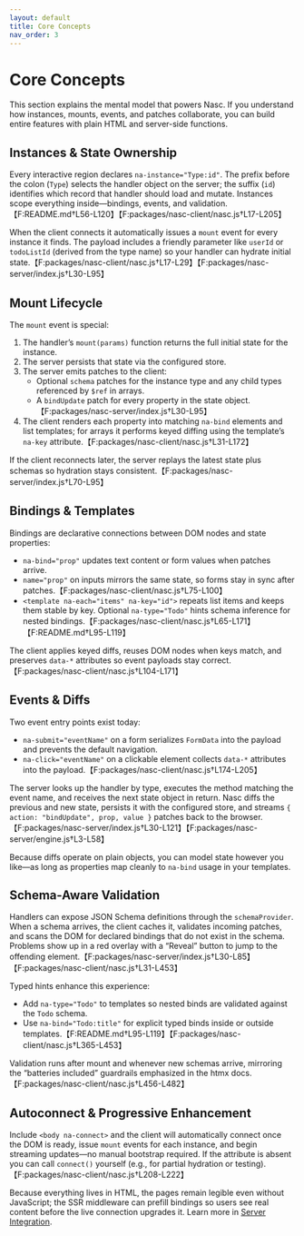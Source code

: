 ```yaml
---
layout: default
title: Core Concepts
nav_order: 3
---
```


# Core Concepts

This section explains the mental model that powers Nasc. If you understand how instances, mounts, events, and patches collaborate, you can build entire features with plain HTML and server-side functions.

## Instances & State Ownership

Every interactive region declares `na-instance="Type:id"`. The prefix before the colon (`Type`) selects the handler object on the server; the suffix (`id`) identifies which record that handler should load and mutate. Instances scope everything inside—bindings, events, and validation.【F:README.md†L56-L120】【F:packages/nasc-client/nasc.js†L17-L205】

When the client connects it automatically issues a `mount` event for every instance it finds. The payload includes a friendly parameter like `userId` or `todoListId` (derived from the type name) so your handler can hydrate initial state.【F:packages/nasc-client/nasc.js†L17-L29】【F:packages/nasc-server/index.js†L30-L95】

## Mount Lifecycle

The `mount` event is special:

1. The handler’s `mount(params)` function returns the full initial state for the instance.
2. The server persists that state via the configured store.
3. The server emits patches to the client:
   - Optional `schema` patches for the instance type and any child types referenced by `$ref` in arrays.
   - A `bindUpdate` patch for every property in the state object.【F:packages/nasc-server/index.js†L30-L95】
4. The client renders each property into matching `na-bind` elements and list templates; for arrays it performs keyed diffing using the template’s `na-key` attribute.【F:packages/nasc-client/nasc.js†L31-L172】

If the client reconnects later, the server replays the latest state plus schemas so hydration stays consistent.【F:packages/nasc-server/index.js†L70-L95】

## Bindings & Templates

Bindings are declarative connections between DOM nodes and state properties:

- `na-bind="prop"` updates text content or form values when patches arrive.
- `name="prop"` on inputs mirrors the same state, so forms stay in sync after patches.【F:packages/nasc-client/nasc.js†L75-L100】
- `<template na-each="items" na-key="id">` repeats list items and keeps them stable by key. Optional `na-type="Todo"` hints schema inference for nested bindings.【F:packages/nasc-client/nasc.js†L65-L171】【F:README.md†L95-L119】

The client applies keyed diffs, reuses DOM nodes when keys match, and preserves `data-*` attributes so event payloads stay correct.【F:packages/nasc-client/nasc.js†L104-L171】

## Events & Diffs

Two event entry points exist today:

- `na-submit="eventName"` on a form serializes `FormData` into the payload and prevents the default navigation.
- `na-click="eventName"` on a clickable element collects `data-*` attributes into the payload.【F:packages/nasc-client/nasc.js†L174-L205】

The server looks up the handler by type, executes the method matching the event name, and receives the next state object in return. Nasc diffs the previous and new state, persists it with the configured store, and streams `{ action: "bindUpdate", prop, value }` patches back to the browser.【F:packages/nasc-server/index.js†L30-L121】【F:packages/nasc-server/engine.js†L3-L58】

Because diffs operate on plain objects, you can model state however you like—as long as properties map cleanly to `na-bind` usage in your templates.

## Schema-Aware Validation

Handlers can expose JSON Schema definitions through the `schemaProvider`. When a schema arrives, the client caches it, validates incoming patches, and scans the DOM for declared bindings that do not exist in the schema. Problems show up in a red overlay with a “Reveal” button to jump to the offending element.【F:packages/nasc-server/index.js†L30-L85】【F:packages/nasc-client/nasc.js†L31-L453】

Typed hints enhance this experience:

- Add `na-type="Todo"` to templates so nested binds are validated against the `Todo` schema.
- Use `na-bind="Todo:title"` for explicit typed binds inside or outside templates.【F:README.md†L95-L119】【F:packages/nasc-client/nasc.js†L365-L453】

Validation runs after mount and whenever new schemas arrive, mirroring the “batteries included” guardrails emphasized in the htmx docs.【F:packages/nasc-client/nasc.js†L456-L482】

## Autoconnect & Progressive Enhancement

Include `<body na-connect>` and the client will automatically connect once the DOM is ready, issue `mount` events for each instance, and begin streaming updates—no manual bootstrap required. If the attribute is absent you can call `connect()` yourself (e.g., for partial hydration or testing).【F:packages/nasc-client/nasc.js†L208-L222】

Because everything lives in HTML, the pages remain legible even without JavaScript; the SSR middleware can prefill bindings so users see real content before the live connection upgrades it. Learn more in [Server Integration](./server-integration).
